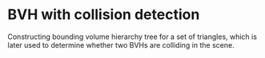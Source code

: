 # BVH with collision detection
Constructing bounding volume hierarchy tree for a set of triangles, which is later used to determine
whether two BVHs are colliding in the scene.
